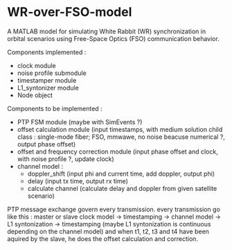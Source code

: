 # WR-over-FSO-model
A MATLAB model for simulating White Rabbit (WR) synchronization in orbital scenarios using Free-Space Optics (FSO) communication behavior.

Components implemented :
- clock module
- noise profile submodule
- timestamper module
- L1_syntonizer module
- Node object

Components to be implemented : 
- PTP FSM module (maybe with SimEvents ?)
- offset calculation module (input timestamps, with medium solution child class : single-mode fiber; FSO, mmwawe, no noise beacuse numerical ?, output phase offset)
- offset and frequency correction module (input phase offset and clock, with noise profile ?, update clock)
- channel model :
    - doppler_shift (input phi and current time, add doppler, output phi)
    - delay (input tx time, output rx time)
    - calculate channel (calculate delay and doppler from given satellite scenario)

PTP message exchange govern every transmission.
every transmission go like this :
master or slave clock model -> timestamping -> channel model -> L1 syntonization -> timestamping (maybe L1 syntonization is continuous depending on the channel model)
and when t1, t2, t3 and t4 have been aquired by the slave, he does the offset calculation and correction.
